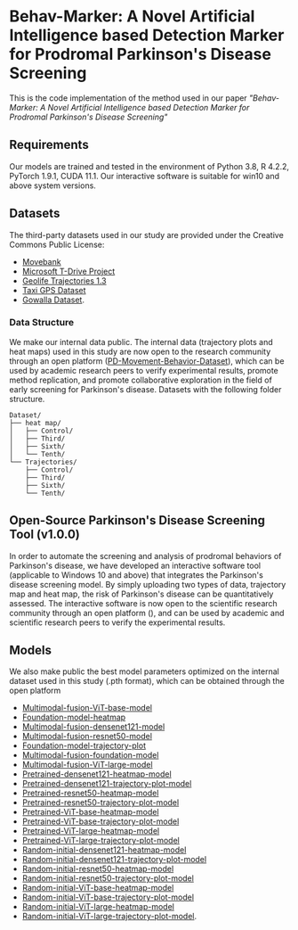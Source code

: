 # Behav-Marker: A Novel Artificial Intelligence based Detection Marker for Prodromal Parkinson's Disease Screening
This is the code implementation of the method used in our paper *"Behav-Marker: A Novel Artificial Intelligence based Detection Marker for Prodromal Parkinson's Disease Screening"*
## Requirements
Our models are trained and tested in the environment of Python 3.8, R 4.2.2, PyTorch 1.9.1, CUDA 11.1. Our interactive software is suitable for win10 and above system versions.
## Datasets
The third-party datasets used in our study are provided under the Creative Commons Public License:  
- [Movebank](https://www.movebank.org/)  
- [Microsoft T-Drive Project](https://www.microsoft.com/en-us/research/publication/t-drive-trajectory-data-sample/)  
- [Geolife Trajectories 1.3](https://www.microsoft.com/en-us/download/details.aspx?id=52367)  
- [Taxi GPS Dataset](https://tianchi.aliyun.com/dataset/94216)  
- [Gowalla Dataset](https://snap.stanford.edu/data/loc-gowalla.html).  
### Data Structure
We make our internal data public. The internal data (trajectory plots and heat maps) used in this study are now open to the research community through an open platform ([PD-Movement-Behavior-Dataset](https://huggingface.co/datasets/WeiWei-XPU/PD-Movement-Behavior-Dataset)), which can be used by academic research peers to verify experimental results, promote method replication, and promote collaborative exploration in the field of early screening for Parkinson's disease.
Datasets with the following folder structure.
```
Dataset/
├── heat map/
│   ├── Control/
│   ├── Third/
│   ├── Sixth/
│   └── Tenth/
└── Trajectories/
    ├── Control/
    ├── Third/
    ├── Sixth/
    └── Tenth/
 ```
## Open-Source Parkinson's Disease Screening Tool (v1.0.0)
In order to automate the screening and analysis of prodromal behaviors of Parkinson's disease, we have developed an interactive software tool (applicable to Windows 10 and above) that integrates the Parkinson's disease screening model. By simply uploading two types of data, trajectory map and heat map, the risk of Parkinson's disease can be quantitatively assessed. The interactive software is now open to the scientific research community through an open platform (), and can be used by academic and scientific research peers to verify the experimental results.


## Models
We also make public the best model parameters optimized on the internal dataset used in this study (.pth format), which can be obtained through the open platform 
- [Multimodal-fusion-ViT-base-model](https://huggingface.co/WeiWei-XPU/Multimodal-fusion-ViT-base)
- [Foundation-model-heatmap](https://huggingface.co/WeiWei-XPU/foundation-model-heatmap)
- [Multimodal-fusion-densenet121-model](https://huggingface.co/WeiWei-XPU/Multimodal-fusion-densenet121-model)
- [Multimodal-fusion-resnet50-model](https://huggingface.co/WeiWei-XPU/Multimodal-fusion-resnet50-model)
- [Foundation-model-trajectory-plot](https://huggingface.co/WeiWei-XPU/foundation-model-trajectory-plot)
- [Multimodal-fusion-foundation-model](https://huggingface.co/WeiWei-XPU/Multimodal-fusion-foundation-model)
- [Multimodal-fusion-ViT-large-model](https://huggingface.co/WeiWei-XPU/Multimodal-fusion-ViT-large-model)
- [Pretrained-densenet121-heatmap-model](https://huggingface.co/WeiWei-XPU/pretrained-densenet121-heatmap-model)
- [Pretrained-densenet121-trajectory-plot-model](https://huggingface.co/WeiWei-XPU/pretrained-densenet121-trajectory-plot-model)
- [Pretrained-resnet50-heatmap-model](https://huggingface.co/WeiWei-XPU/pretrained-resnet50-heatmap-model)
- [Pretrained-resnet50-trajectory-plot-model](https://huggingface.co/WeiWei-XPU/pretrained-resnet50-trajectory-plot-model)
- [Pretrained-ViT-base-heatmap-model](https://huggingface.co/WeiWei-XPU/pretrained-ViT-base-heatmap-model)
- [Pretrained-ViT-base-trajectory-plot-model](https://huggingface.co/WeiWei-XPU/pretrained-ViT-base-trajectory-plot-model)
- [Pretrained-ViT-large-heatmap-model](https://huggingface.co/WeiWei-XPU/pretrained-ViT-large-heatmap-model)
- [Pretrained-ViT-large-trajectory-plot-model](https://huggingface.co/WeiWei-XPU/pretrained-ViT-large-trajectory-plot-model)
- [Random-initial-densenet121-heatmap-model](https://huggingface.co/WeiWei-XPU/random-intial-densenet121-heatmap-model)
- [Random-initial-densenet121-trajectory-plot-model](https://huggingface.co/WeiWei-XPU/random-intial-densenet121-trajectory-plot-model)
- [Random-initial-resnet50-heatmap-model](https://huggingface.co/WeiWei-XPU/random-intial-resnet50-heatmap-model)
- [Random-initial-resnet50-trajectory-plot-model](https://huggingface.co/WeiWei-XPU/random-intial-resnet50-trajectory-plot-model)
- [Random-initial-ViT-base-heatmap-model](https://huggingface.co/WeiWei-XPU/random-intial-ViT-base-heatmap-model)
- [Random-initial-ViT-base-trajectory-plot-model](https://huggingface.co/WeiWei-XPU/random-intial-ViT-base-trajectory-plot-model)
- [Random-initial-ViT-large-heatmap-model](https://huggingface.co/WeiWei-XPU/random-intial-ViT-large-heatmap-model)
- [Random-initial-ViT-large-trajectory-plot-model](https://huggingface.co/WeiWei-XPU/random-intial-ViT-large-trajectory-plot-model).
